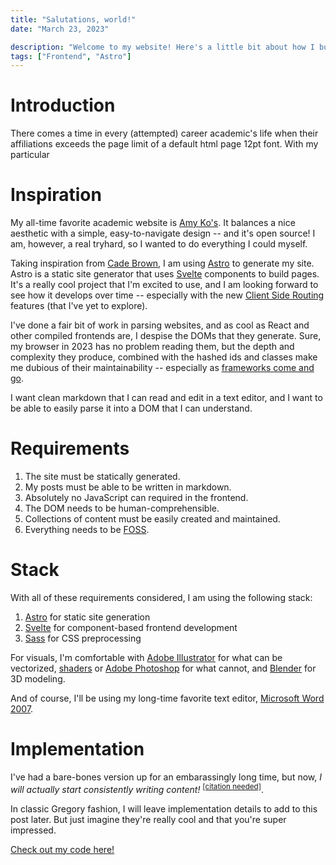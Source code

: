 ```yaml
---
title: "Salutations, world!"
date: "March 23, 2023"

description: "Welcome to my website! Here's a little bit about how I built it."
tags: ["Frontend", "Astro"]
---
```


# Introduction

There comes a time in every (attempted) career academic's life when their affiliations exceeds the page limit of a default html page 12pt font. With my particular 

# Inspiration

My all-time favorite academic website is [Amy Ko's](https://faculty.washington.edu/ajko). It balances a nice aesthetic with a simple, easy-to-navigate design -- and it's open source! I am, however, a real tryhard, so I wanted to do everything I could myself.

Taking inspiration from [Cade Brown](https://cade.site/), I am using [Astro](https://astro.build/) to generate my site. Astro is a static site generator that uses [Svelte](https://svelte.dev/) components to build pages. It's a really cool project that I'm excited to use, and I am looking forward to see how it develops over time -- especially with the new [Client Side Routing](https://github.com/withastro/roadmap/pull/607) features (that I've yet to explore).

I've done a fair bit of work in parsing websites, and as cool as React and other compiled frontends are, I despise the DOMs that they generate. Sure, my browser in 2023 has no problem reading them, but the depth and complexity they produce, combined with the hashed ids and classes make me dubious of their maintainability -- especially as [frameworks come and go](https://v2.vuejs.org/lts/).

I want clean markdown that I can read and edit in a text editor, and I want to be able to easily parse it into a DOM that I can understand.

# Requirements

1. The site must be statically generated.
2. My posts must be able to be written in markdown.
3. Absolutely no JavaScript can required in the frontend.
4. The DOM needs to be human-comprehensible.
5. Collections of content must be easily created and maintained.
6. Everything needs to be <a href="https://en.wikipedia.org/wiki/Free_and_open-source_software">FOSS</a>.

# Stack

With all of these requirements considered, I am using the following stack:
1. [Astro](https://astro.build/) for static site generation
2. [Svelte](https://svelte.dev/) for component-based frontend development
3. [Sass](https://sass-lang.com/) for CSS preprocessing

For visuals, I'm comfortable with [Adobe Illustrator](https://www.adobe.com/products/illustrator.html) for what can be vectorized, [shaders](https://www.shadertoy.com/view/Ndc3zl) or [Adobe Photoshop](https://www.adobe.com/products/photoshop.html) for what cannot, and [Blender](https://www.blender.org/) for 3D modeling.

And of course, I'll be using my long-time favorite text editor, [Microsoft Word 2007](https://support.microsoft.com/en-us/office/install-office-2007-88a8e329-3335-4f82-abb2-ecea3e319657).

# Implementation

I've had a bare-bones version up for an embarassingly long time, but now, *I will actually start consistently writing content!* <sup><a href="https://xkcd.com/285/">[citation needed]</a></sup>.

In classic Gregory fashion, I will leave implementation details to add to this post later. But just imagine they're really cool and that you're super impressed.

[Check out my code here!](https://github.com/gcrois/gregory.croisdale)